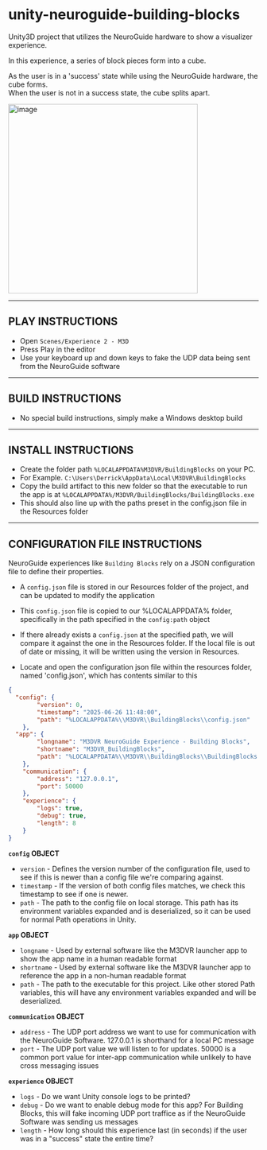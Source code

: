 # unity-neuroguide-building-blocks
Unity3D project that utilizes the NeuroGuide hardware to show a visualizer experience.  

In this experience, a series of block pieces form into a cube.  

As the user is in a 'success' state while using the NeuroGuide hardware, the cube forms.  
When the user is not in a success state, the cube splits apart.  

<img width="381" alt="image" src="https://github.com/user-attachments/assets/74f415f8-403f-4098-aeff-bcc1864b2acc" />

---

## PLAY INSTRUCTIONS

- Open `Scenes/Experience 2 - M3D`
- Press Play in the editor
- Use your keyboard up and down keys to fake the UDP data being sent from the NeuroGuide software

---  

## BUILD INSTRUCTIONS

- No special build instructions, simply make a Windows desktop build

---  

## INSTALL INSTRUCTIONS

- Create the folder path `%LOCALAPPDATA%M3DVR/BuildingBlocks` on your PC.
- For Example. `C:\Users\Derrick\AppData\Local\M3DVR\BuildingBlocks`
- Copy the build artifact to this new folder so that the executable to run the app is at `%LOCALAPPDATA%/M3DVR/BuildingBlocks/BuildingBlocks.exe`
- This should also line up with the paths preset in the config.json file in the Resources folder

---  

## CONFIGURATION FILE INSTRUCTIONS

NeuroGuide experiences like `Building Blocks` rely on a JSON configuration file to define their properties.  

- A `config.json` file is stored in our Resources folder of the project, and can be updated to modify the application  
- This `config.json` file is copied to our %LOCALAPPDATA% folder, specifically in the path specified in the `config:path` object  
- If there already exists a `config.json` at the specified path, we will compare it against the one in the Resources folder. If the local file is out of date or missing, it will be written using the version in Resources.

- Locate and open the configuration json file within the resources folder, named 'config.json', which has contents similar to this
```json
{
  "config": {
		"version": 0,
		"timestamp": "2025-06-26 11:48:00",
		"path": "%LOCALAPPDATA%\\M3DVR\\BuildingBlocks\\config.json"
	},
  "app": {
		"longname": "M3DVR NeuroGuide Experience - Building Blocks",
		"shortname": "M3DVR_BuildingBlocks",
		"path": "%LOCALAPPDATA%\\M3DVR\\BuildingBlocks\\BuildingBlocks.exe"
	},
	"communication": {
		"address": "127.0.0.1",
		"port": 50000
	},
	"experience": {
		"logs": true,
		"debug": true,
		"length": 8
	}
}
```
  
<b>`config` OBJECT  </b>
- `version` - Defines the version number of the configuration file, used to see if this is newer than a config file we're comparing against.  
- `timestamp` - If the version of both config files matches, we check this timestamp to see if one is newer.  
- `path` - The path to the config file on local storage. This path has its environment variables expanded and is deserialized, so it can be used for normal Path operations in Unity.  
  
<b>`app` OBJECT  </b>
- `longname` - Used by external software like the M3DVR launcher app to show the app name in a human readable format  
- `shortname` - Used by external software like the M3DVR launcher app to reference the app in a non-human readable format  
- `path` - The path to the executable for this project. Like other stored Path variables, this will have any environment variables expanded and will be deserialized.  
  
<b>`communication` OBJECT  </b>
- `address` - The UDP port address we want to use for communication with the NeuroGuide Software. 127.0.0.1 is shorthand for a local PC message  
- `port` - The UDP port value we will listen to for updates. 50000 is a common port value for inter-app communication while unlikely to have cross messaging issues

<b>`experience` OBJECT  </b>
- `logs` - Do we want Unity console logs to be printed?  
- `debug` - Do we want to enable debug mode for this app? For Building Blocks, this will fake incoming UDP port traffice as if the NeuroGuide Software was sending us messages
- `length` - How long should this experience last (in seconds) if the user was in a "success" state the entire time?
